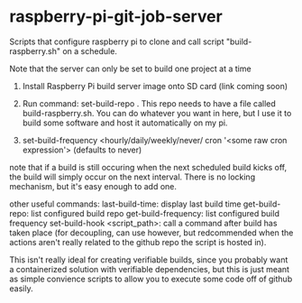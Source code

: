 # raspberry-pi-git-job-server

Scripts that configure raspberry pi to clone and call script  "build-raspberry.sh" on a schedule.  

Note that the server can only be set to build one project at a time

1. Install Raspberry Pi build server image onto SD card (link coming soon)

2. Run command: set-build-repo <github url to  clone>.  This repo needs to have a file called build-raspberry.sh.
 You can do whatever you want in here, but I use it to build some  software and host it automatically on my pi.  
 
3. set-build-frequency <hourly/daily/weekly/never/ cron '<some raw cron expression'>   (defaults to never)

note that if a build is still occuring when the next scheduled build kicks off, the build will  simply occur on the next interval.  There is no locking mechanism, but it's easy enough to add one.

other useful commands:
last-build-time: display last build time
get-build-repo: list configured build repo
get-build-frequency: list configured build frequency
set-build-hook <script_path>: call a command after build has taken place (for decoupling, can use however, but redcommended when the actions aren't really related to the github repo the script is  hosted in).



This isn't really ideal for creating verifiable builds, since you probably want a containerized solution with verifiable dependencies, but this is just meant as simple convience scripts to allow you to execute some code off of github easily. 
